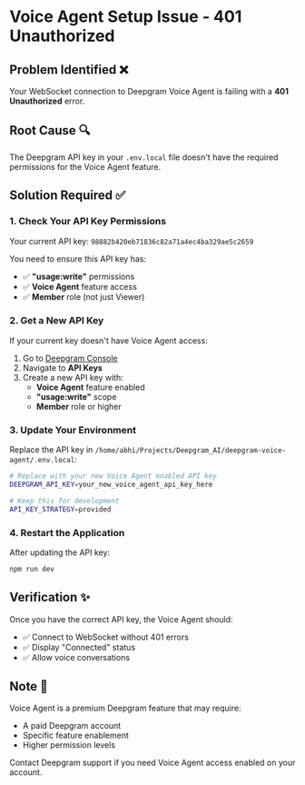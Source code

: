 # Voice Agent Setup Issue - 401 Unauthorized

## Problem Identified ❌
Your WebSocket connection to Deepgram Voice Agent is failing with a **401 Unauthorized** error.

## Root Cause 🔍
The Deepgram API key in your `.env.local` file doesn't have the required permissions for the Voice Agent feature.

## Solution Required ✅

### 1. Check Your API Key Permissions
Your current API key: `98882b420eb71836c82a71a4ec4ba329ae5c2659`

You need to ensure this API key has:
- ✅ **"usage:write"** permissions
- ✅ **Voice Agent** feature access
- ✅ **Member** role (not just Viewer)

### 2. Get a New API Key
If your current key doesn't have Voice Agent access:

1. Go to [Deepgram Console](https://console.deepgram.com/)
2. Navigate to **API Keys**
3. Create a new API key with:
   - **Voice Agent** feature enabled
   - **"usage:write"** scope
   - **Member** role or higher

### 3. Update Your Environment
Replace the API key in `/home/abhi/Projects/Deepgram_AI/deepgram-voice-agent/.env.local`:

```bash
# Replace with your new Voice Agent enabled API key
DEEPGRAM_API_KEY=your_new_voice_agent_api_key_here

# Keep this for development
API_KEY_STRATEGY=provided
```

### 4. Restart the Application
After updating the API key:
```bash
npm run dev
```

## Verification ✨
Once you have the correct API key, the Voice Agent should:
- ✅ Connect to WebSocket without 401 errors
- ✅ Display "Connected" status
- ✅ Allow voice conversations

## Note 📝
Voice Agent is a premium Deepgram feature that may require:
- A paid Deepgram account
- Specific feature enablement
- Higher permission levels

Contact Deepgram support if you need Voice Agent access enabled on your account.